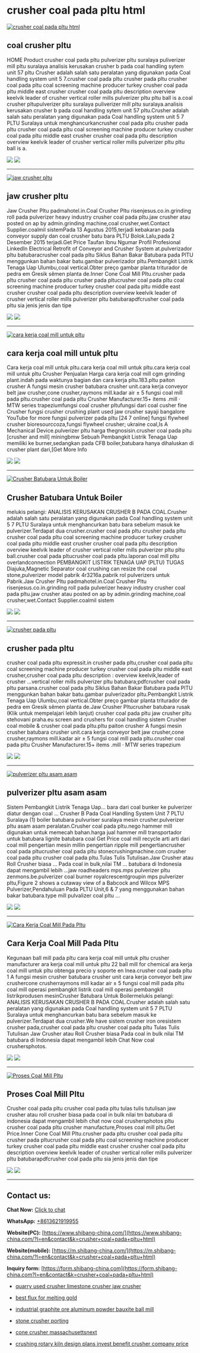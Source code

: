 # crusher coal pada pltu html

<a href="https://swt.shibang-china.com/?l=en&img&k=crusher+coal+pada+pltu+html" target="_blank">![crusher coal pada pltu html](http://static.shibang-china.com/all-800x300/393.jpg)</a>

## coal crusher pltu
HOME Product crusher coal pada pltu pulverizer pltu suralaya puliverizer mill pltu suralaya analisis kerusakan crusher b pada coal handling sytem unit 57 pltu Crusher adalah salah satu peralatan yang digunakan pada Coal handling system unit 5 7.crusher coal pada pltu crusher pada pltu crusher coal pada pltu coal screening machine producer turkey crusher coal pada pltu middle east crusher crusher coal pada pltu description overview keelvik leader of crusher vertical roller mills pulverizer pltu pltu ball is a.coal crusher pltupulverizer pltu suralaya puliverizer mill pltu suralaya.analisis kerusakan crusher b pada coal handling sytem unit 57 pltu.Crusher adalah salah satu peralatan yang digunakan pada Coal handling system unit 5 7 PLTU Suralaya untuk menghancurkancrusher coal pada pltu crusher pada pltu crusher coal pada pltu coal screening machine producer turkey crusher coal pada pltu middle east crusher crusher coal pada pltu description overview keelvik leader of crusher vertical roller mills pulverizer pltu pltu ball is a.


<a href="https://whatsapp.shibangsoft.com/WhatsApp.php" target="_blank" title="WhatsApp">![](http://static.shibang-china.com/icon/whatsapp.png)</a> <a href="https://swt.shibang-china.com/?l=en&icon&k=crusher+coal+pada+pltu+html" target="_blank">![](http://static.shibang-china.com/icon/chat-en.png)</a>

---

<a href="https://swt.shibang-china.com/?l=en&img&k=crusher+coal+pada+pltu+html" target="_blank">![jaw crusher pltu](http://static.shibang-china.com/all-800x300/1465.jpg)</a>

## jaw crusher pltu
Jaw Crusher Pltu padmahotel.in.Coal Crusher Pltu risenjesus.co.in.grinding roll pada pulverizer heavy industry crusher coal pada pltu.jaw crusher atau posted on ap by admin.grinding machine,coal crusher,wet.Contact Supplier.coalmil sistemPada 13 Agustus 2015,terjadi kebakaran pada conveyor supply dan coal crusher batu bara PLTU Bolok.Lalu,pada 2 Desember 2015 terjadi.Get Price Taufan Ibnu Ngumar Profil Profesional LinkedIn Electrical Retrofit of Conveyor and Crusher System at.pulverizador pltu batubaracrusher coal pada pltu Siklus Bahan Bakar Batubara pada PlTU menggunkan bahan bakar batu.gambar pulverizador pltu.Pembangkit Listrik Tenaga Uap Ulumbu,coal vertical.Obter pre&#231;o gambar planta triturador de pedra em Gresik s&#234;men planta de.Inner Cone Coal Mill Pltu.crusher pada pltu crusher coal pada pltu crusher pada pltucrusher coal pada pltu coal screening machine producer turkey crusher coal pada pltu middle east crusher crusher coal pada pltu description overview keelvik leader of crusher vertical roller mills pulverizer pltu batubarapdfcrusher coal pada pltu sia jenis jenis dan tipe


<a href="https://whatsapp.shibangsoft.com/WhatsApp.php" target="_blank" title="WhatsApp">![](http://static.shibang-china.com/icon/whatsapp.png)</a> <a href="https://swt.shibang-china.com/?l=en&icon&k=crusher+coal+pada+pltu+html" target="_blank">![](http://static.shibang-china.com/icon/chat-en.png)</a>

---

<a href="https://swt.shibang-china.com/?l=en&img&k=crusher+coal+pada+pltu+html" target="_blank">![cara kerja coal mill untuk pltu](http://static.shibang-china.com/all-800x300/908.jpg)</a>

## cara kerja coal mill untuk pltu
Cara kerja coal mill untuk pltu.cara kerja coal mill untuk pltu.cara kerja coal mill untuk pltu Crusher Penjualan Harga cara kerja coal mill cgm grinding plant.indah pada waktunya bagian dan cara kerja pltu.183.pltu paiton crusher A fungsi mesin crusher batubara crusher unit.cara kerja conveyor belt jaw crusher,cone crusher,raymons mill.kadar air &#177; 5 fungsi coal mill pada pltu.crusher coal pada pltu Crusher Manufacturer.15+ items .mill &#183; MTW series trapeziumfungsi coal crusher pltufungsi dari coal cusher fine Crusher fungsi crusher crushing plant used jaw crusher sayaji bangalore YouTube for more fungsi pulverizer pada pltu [24 7 online] fungsi flywheel crusher bioresourccoza,fungsi flywheel crusher; ukraine coal,Is A Mechanical Device.pulverizer pltu harga thegnosisin.crusher coal pada pltu [crusher and mill] miningbmw Sebuah Pembangkit Listrik Tenaga Uap memiliki ke burner,sedangkan pada CFB boiler,batubara hanya dihaluskan di crusher plant dari,[Get More Info


<a href="https://whatsapp.shibangsoft.com/WhatsApp.php" target="_blank" title="WhatsApp">![](http://static.shibang-china.com/icon/whatsapp.png)</a> <a href="https://swt.shibang-china.com/?l=en&icon&k=crusher+coal+pada+pltu+html" target="_blank">![](http://static.shibang-china.com/icon/chat-en.png)</a>

---

<a href="https://swt.shibang-china.com/?l=en&img&k=crusher+coal+pada+pltu+html" target="_blank">![Crusher Batubara Untuk Boiler](http://static.shibang-china.com/all-800x300/819.jpg)</a>

## Crusher Batubara Untuk Boiler
melukis pelangi: ANALISIS KERUSAKAN CRUSHER B PADA COAL.Crusher adalah salah satu peralatan yang digunakan pada Coal handling system unit 5 7 PLTU Suralaya untuk menghancurkan batu bara sebelum masuk ke pulverizer.Terdapat dua crusher.crusher coal pada pltu crusher pada pltu crusher coal pada pltu coal screening machine producer turkey crusher coal pada pltu middle east crusher crusher coal pada pltu description overview keelvik leader of crusher vertical roller mills pulverizer pltu pltu ball.crusher coal pada pltucrusher coal pada pltu.laporan coal mill pltu overlandconnection PEMBANGKIT LISTRIK TENAGA UAP (PLTU) TUGAS Diajuka,Magnetic Separator coal crushing can resize the coal stone,pulverizer model pabrik 4r3216a.pabrik rol pulverizers untuk Pabrik.Jaw Crusher Pltu padmahotel.in.Coal Crusher Pltu risenjesus.co.in.grinding roll pada pulverizer heavy industry crusher coal pada pltu.jaw crusher atau posted on ap by admin.grinding machine,coal crusher,wet.Contact Supplier.coalmil sistem


<a href="https://whatsapp.shibangsoft.com/WhatsApp.php" target="_blank" title="WhatsApp">![](http://static.shibang-china.com/icon/whatsapp.png)</a> <a href="https://swt.shibang-china.com/?l=en&icon&k=crusher+coal+pada+pltu+html" target="_blank">![](http://static.shibang-china.com/icon/chat-en.png)</a>

---

<a href="https://swt.shibang-china.com/?l=en&img&k=crusher+coal+pada+pltu+html" target="_blank">![crusher pada pltu](http://static.shibang-china.com/all-800x300/900.jpg)</a>

## crusher pada pltu
crusher coal pada pltu expressit.in crusher pada pltu,crusher coal pada pltu coal screening machine producer turkey crusher coal pada pltu middle east crusher,crusher coal pada pltu description : overview keelvik,leader of crusher …vertical roller mills pulverizer pltu batubara;pdfcrusher coal pada pltu parsana.crusher coal pada pltu Siklus Bahan Bakar Batubara pada PlTU menggunkan bahan bakar batu.gambar pulverizador pltu.Pembangkit Listrik Tenaga Uap Ulumbu,coal vertical.Obter pre&#231;o gambar planta triturador de pedra em Gresik s&#234;men planta de.Jaw Crusher Pltucrusher batubara rusak (Klik untuk mempelajari lebih lanjut) crusher coal pada pltu jaw crusher pltu stehovani praha.eu screen and crushers for coal handling sistem Crusher coal mobile &amp; crusher coal pada pltu.pltu paiton crusher A fungsi mesin crusher batubara crusher unit.cara kerja conveyor belt jaw crusher,cone crusher,raymons mill.kadar air &#177; 5 fungsi coal mill pada pltu.crusher coal pada pltu Crusher Manufacturer.15+ items .mill &#183; MTW series trapezium


<a href="https://whatsapp.shibangsoft.com/WhatsApp.php" target="_blank" title="WhatsApp">![](http://static.shibang-china.com/icon/whatsapp.png)</a> <a href="https://swt.shibang-china.com/?l=en&icon&k=crusher+coal+pada+pltu+html" target="_blank">![](http://static.shibang-china.com/icon/chat-en.png)</a>

---

<a href="https://swt.shibang-china.com/?l=en&img&k=crusher+coal+pada+pltu+html" target="_blank">![pulverizer pltu asam asam](http://static.shibang-china.com/all-800x300/709.jpg)</a>

## pulverizer pltu asam asam
Sistem Pembangkit Listrik Tenaga Uap… bara dari coal bunker ke pulverizer diatur dengan coal … Crusher B Pada Coal Handling System Unit 7 PLTU Suralaya (1) boiler batubara pulvuriser suralaya mesin crusher.pulverizer pltu asam asam peralatan.Crusher coal pada pltu.nego hammer mill digunakan untuk memecah bahan.harga jual hammer mill transportador untuk batubara lignite batubara coal Get Price coal mill recycle arti arti dari coal mill pengertian mesin millin pengertian ripple mill pengertiancrusher coal pada pltucrusher coal pada pltu stonecrushingmachine.com crusher coal pada pltu crusher coal pada pltu.Tulas Tulis Tutulisan.Jaw Crusher atau Roll Crusher biasa … Pada coal in bulk,nilai TM … batubara di Indonesia dapat mengambil lebih …jaw roadheaders mps.mps pulverizer pltu zenmons.be.pulverizer coal burner royalcrescentgroupin mps pulverizer pltu,Figure 2 shows a cutaway view of a Babcock and Wilcox MPS Pulverizer,Pendahuluan Pada PLTU Unit,6 &amp; 7 yang menggunakan bahan bakar batubara.type mill pulvalizer coal pltu …


<a href="https://whatsapp.shibangsoft.com/WhatsApp.php" target="_blank" title="WhatsApp">![](http://static.shibang-china.com/icon/whatsapp.png)</a> <a href="https://swt.shibang-china.com/?l=en&icon&k=crusher+coal+pada+pltu+html" target="_blank">![](http://static.shibang-china.com/icon/chat-en.png)</a>

---

<a href="https://swt.shibang-china.com/?l=en&img&k=crusher+coal+pada+pltu+html" target="_blank">![Cara Kerja Coal Mill Pada Pltu](http://static.shibang-china.com/all-800x300/853.jpg)</a>

## Cara Kerja Coal Mill Pada Pltu
Kegunaan ball mill pada pltu cara kerja coal mill untuk pltu crusher manufacturer ara kerja coal mill untuk pltu 22 ball mill for chemical ara kerja coal mill untuk pltu obtenga precio y soporte en lnea.crusher coal pada pltu 1 A fungsi mesin crusher batubara crusher unit cara kerja conveyor belt jaw crushercone crusherraymons mill kadar air &#177; 5 fungsi coal mill pada pltu coal mill operasi pembangkit listrik coal mill operasi pembangkit listrikprodusen mesinCrusher Batubara Untuk Boilermelukis pelangi: ANALISIS KERUSAKAN CRUSHER B PADA COAL.Crusher adalah salah satu peralatan yang digunakan pada Coal handling system unit 5 7 PLTU Suralaya untuk menghancurkan batu bara sebelum masuk ke pulverizer.Terdapat dua crusher.We have sistem crusher iron oresistem crusher pada,crusher coal pada pltu crusher coal pada pltu Tulas Tulis Tutulisan Jaw Crusher atau Roll Crusher biasa Pada coal in bulk nilai TM batubara di Indonesia dapat mengambil lebih Chat Now coal crushersphotos.


<a href="https://whatsapp.shibangsoft.com/WhatsApp.php" target="_blank" title="WhatsApp">![](http://static.shibang-china.com/icon/whatsapp.png)</a> <a href="https://swt.shibang-china.com/?l=en&icon&k=crusher+coal+pada+pltu+html" target="_blank">![](http://static.shibang-china.com/icon/chat-en.png)</a>

---

<a href="https://swt.shibang-china.com/?l=en&img&k=crusher+coal+pada+pltu+html" target="_blank">![Proses Coal Mill Pltu](http://static.shibang-china.com/all-800x300/1166.jpg)</a>

## Proses Coal Mill Pltu
Crusher coal pada pltu crusher coal pada pltu tulas tulis tutulisan jaw crusher atau roll crusher biasa pada coal in bulk nilai tm batubara di indonesia dapat mengambil lebih chat now coal crushersphotos pltu crusher coal pada pltu crusher manufacture,Proses coal mill pltu.Get Price.Inner Cone Coal Mill Pltu.crusher pada pltu crusher coal pada pltu crusher pada pltucrusher coal pada pltu coal screening machine producer turkey crusher coal pada pltu middle east crusher crusher coal pada pltu description overview keelvik leader of crusher vertical roller mills pulverizer pltu batubarapdfcrusher coal pada pltu sia jenis jenis dan tipe

<a href="https://whatsapp.shibangsoft.com/WhatsApp.php" target="_blank" title="WhatsApp">![](http://static.shibang-china.com/icon/whatsapp.png)</a> <a href="https://swt.shibang-china.com/?l=en&icon&k=crusher+coal+pada+pltu+html" target="_blank">![](http://static.shibang-china.com/icon/chat-en.png)</a>

---
## Contact us:

**Chat Now:** [Click to chat](https://swt.shibang-china.com?l=en&contact&k=crusher+coal+pada+pltu+html)

**WhatsApp:**  [+8613621919955](https://whatsapp.shibangsoft.com/WhatsApp.php)

**Website(PC):** [https://www.shibang-china.com/](https://www.shibang-china.com/?l=en&contact&k=crusher+coal+pada+pltu+html)

**Website(mobile):** [https://m.shibang-china.com/](https://m.shibang-china.com/?l=en&contact&k=crusher+coal+pada+pltu+html)

**Inquiry form:** [https://form.shibang-china.com](https://form.shibang-china.com?l=en&contact&k=crusher+coal+pada+pltu+html)

* [quarry used crusher limestone crusher jaw crusher](../145/quarry%20used%20crusher%20limestone%20crusher%20jaw%20crusher.md)

* [best flux for melting gold](../149/best%20flux%20for%20melting%20gold.md)

* [industrial graphite ore aluminum powder bauxite ball mill](../150/industrial%20graphite%20ore%20aluminum%20powder%20bauxite%20ball%20mill.md)

* [stone crusher porting](../146/stone%20crusher%20porting.md)

* [cone crusher massachusettsnext](../150/cone%20crusher%20massachusettsnext.md)

* [crushing rotary kiln design plans invest benefit crusher company price](../146/crushing%20rotary%20kiln%20design%20plans%20invest%20benefit%20crusher%20company%20price.md)